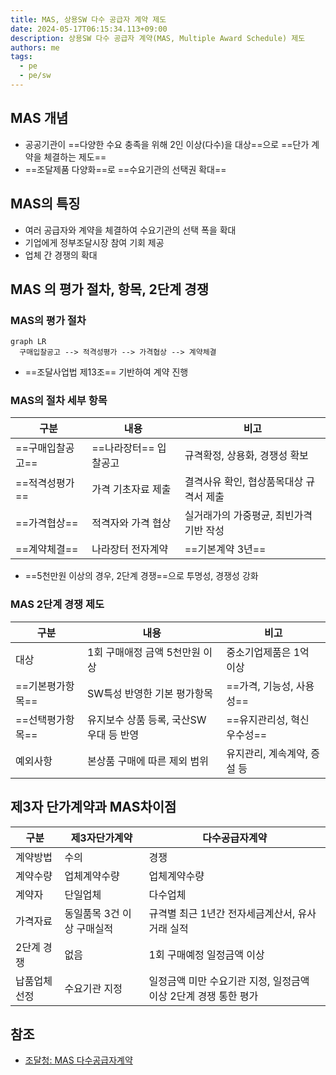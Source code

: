 ```yaml
---
title: MAS, 상용SW 다수 공급자 계약 제도
date: 2024-05-17T06:15:34.113+09:00
description: 상용SW 다수 공급자 계약(MAS, Multiple Award Schedule) 제도
authors: me
tags:
  - pe
  - pe/sw
---
```


## MAS 개념

- 공공기관이 ==다양한 수요 충족을 위해 2인 이상(다수)을 대상==으로 ==단가 계약을 체결하는 제도==
- ==조달제품 다양화==로 ==수요기관의 선택권 확대==

## MAS의 특징

- 여러 공급자와 계약을 체결하여 수요기관의 선택 폭을 확대
- 기업에게 정부조달시장 참여 기회 제공
- 업체 간 경쟁의 확대

## MAS 의 평가 절차, 항목, 2단계 경쟁

### MAS의 평가 절차

```mermaid
graph LR
  구매입찰공고 --> 적격성평가 --> 가격협상 --> 계약체결
```

- ==조달사업법 제13조== 기반하여 계약 진행

### MAS의 절차 세부 항목

| 구분 | 내용 | 비고 |
| --- | --- | --- |
| ==구매입찰공고== | ==나라장터== 입찰공고  | 규격확정, 상용화, 경쟁성 확보 |
| ==적격성평가== | 가격 기초자료 제출 | 결격사유 확인, 협상품목대상 규격서 제출 |
| ==가격협상== | 적격자와 가격 협상 | 실거래가의 가중평균, 최빈가격 기반 작성 |
| ==계약체결== | 나라장터 전자계약  | ==기본계약 3년== |

- ==5천만원 이상의 경우, 2단계 경쟁==으로 투명성, 경쟁성 강화

### MAS 2단계 경쟁 제도

| 구분 | 내용 | 비고 |
| --- | --- | --- |
| 대상 | 1회 구매애정 금액 5천만원 이상  | 중소기업제품은 1억 이상 |
| ==기본평가항목== | SW특성 반영한 기본 평가항목 | ==가격, 기능성, 사용성== |
| ==선택평가항목== | 유지보수 상품 등록, 국산SW 우대 등 반영 | ==유지관리성, 혁신 우수성== |
| 예외사항 | 본상품 구매에 따른 제외 범위 | 유지관리, 계속계약, 증설 등 |

## 제3자 단가계약과 MAS차이점

| 구분 | 제3자단가계약  | 다수공급자계약 |
| -- | --- | --- |
| 계약방법 | 수의 | 경쟁 |
| 계약수량 | 업체계약수량 | 업체계약수량 |
| 계약자 | 단일업체 | 다수업체 |
| 가격자료 | 동일품목 3건 이상 구매실적 | 규격별 최근 1년간 전자세금계산서, 유사 거래 실적 |
| 2단계 경쟁 | 없음 | 1회 구매예정 일정금액 이상 |
| 납품업체 선정 | 수요기관 지정 | 일정금액 미만 수요기관 지정, 일정금액 이상 2단계 경쟁 통한 평가 |

## 참조

- [조달청: MAS 다수공급자계약](https://www.pps.go.kr/kor/bbs/list.do?key=01337)
